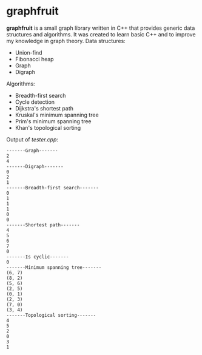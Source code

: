 # graphfruit
**graphfruit** is a small graph library written in C++ that provides generic data structures and algorithms. It was created to learn basic C++ and to improve my knowledge in graph theory. Data structures:

* Union-find
* Fibonacci heap
* Graph
* Digraph

Algorithms:

* Breadth-first search
* Cycle detection
* Dijkstra's shortest path
* Kruskal's minimum spanning tree
* Prim's minimum spanning tree
* Khan's topological sorting

Output of *tester.cpp*:

```
-------Graph-------
2
4
-------Digraph-------
0
2
1
-------Breadth-first search-------
0
1
1
1
0
0
-------Shortest path-------
4
5
6
7
0
-------Is cyclic-------
0
-------Minimum spanning tree-------
(6, 7)
(8, 2)
(5, 6)
(2, 5)
(0, 1)
(2, 3)
(7, 0)
(3, 4)
-------Topological sorting-------
4
5
2
0
3
1
```
